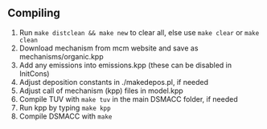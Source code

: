 
## Compiling
1. Run `make distclean && make new` to clear all, else use `make clear`
or `make clean`
2. Download mechanism from mcm website and save as mechanisms/organic.kpp
3. Add any emissions into emissions.kpp (these can be disabled in InitCons)
4. Adjust deposition constants in ./makedepos.pl, if needed
5. Adjust call of mechanism (kpp) files in model.kpp
6. Compile TUV with `make tuv` in the main DSMACC folder, if needed
7. Run kpp by typing `make kpp`
8. Compile DSMACC with `make`
